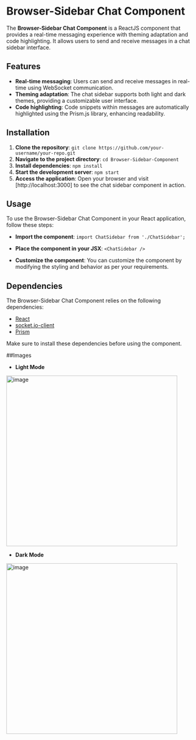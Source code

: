 # Browser-Sidebar Chat Component

The **Browser-Sidebar Chat Component** is a ReactJS component that provides a real-time messaging experience with theming adaptation and code highlighting. It allows users to send and receive messages in a chat sidebar interface.

## Features

- **Real-time messaging**: Users can send and receive messages in real-time using WebSocket communication.
- **Theming adaptation**: The chat sidebar supports both light and dark themes, providing a customizable user interface.
- **Code highlighting**: Code snippets within messages are automatically highlighted using the Prism.js library, enhancing readability.

## Installation

1. **Clone the repository**: ```git clone https://github.com/your-username/your-repo.git```
2. **Navigate to the project directory**: ```cd Browser-Sidebar-Component```
3. **Install dependencies**: ```npm install```
4. **Start the development server**: ```npm start```
5. **Access the application**: Open your browser and visit [http://localhost:3000] to see the chat sidebar component in action.

## Usage

To use the Browser-Sidebar Chat Component in your React application, follow these steps:

- **Import the component**:
    ```import ChatSidebar from './ChatSidebar';```

- **Place the component in your JSX**:
    ```<ChatSidebar />```

- **Customize the component**:
    You can customize the component by modifying the styling and behavior as per your requirements.


## Dependencies

The Browser-Sidebar Chat Component relies on the following dependencies:

- [React](https://reactjs.org)
- [socket.io-client](https://www.npmjs.com/package/socket.io-client)
- [Prism](https://prismjs.com)

Make sure to install these dependencies before using the component.

##Images
- **Light Mode**
<img width="449" alt="image" src="https://github.com/Chandra0804/Browser-Sidebar-Component/assets/97542837/b795e640-d8fe-4903-afd8-ff17c3751936">

- **Dark Mode**
<img width="449" alt="image" src="https://github.com/Chandra0804/Browser-Sidebar-Component/assets/97542837/4cc4308f-8802-4cec-8a89-b52af9360466">


